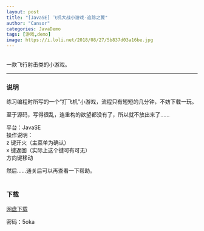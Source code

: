 ```yaml
---
layout: post
title: "[JavaSE] 飞机大战小游戏-追踪之翼"
author: "Cansor"
categories: JavaDemo
tags: [游戏,demo]
image: https://i.loli.net/2018/08/27/5b837d03a16be.jpg
---
```


<br>
一款飞行射击类的小游戏。
<br>
  
***

### 说明

练习编程时所写的一个“打飞机”小游戏，流程只有短短的几分钟，不妨下载一玩。

至于源码，写得很乱，连重构的欲望都没有了，所以就不放出来了……

平台：JavaSE  
操作说明：  
z 键开火（主菜单为确认）  
x 键返回（实际上这个键可有可无）  
方向键移动

然后……通关后可以再查看一下帮助。
<br><br>

### 下载

<a href="https://www.lanzous.com/b353671/" target="_blank" class="line-color">网盘下载</a>


密码：5oka

<br><br><br>

